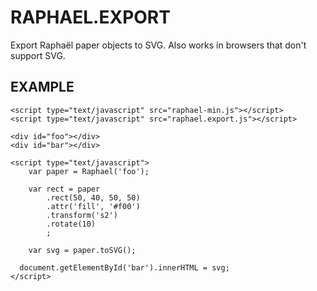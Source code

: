 RAPHAEL.EXPORT
=============

Export Raphaël paper objects to SVG. Also works in browsers that don't support SVG.


EXAMPLE
-------

    <script type="text/javascript" src="raphael-min.js"></script>
    <script type="text/javascript" src="raphael.export.js"></script>
    
    <div id="foo"></div>
    <div id="bar"></div>
    
    <script type="text/javascript">
        var paper = Raphael('foo');
        
        var rect = paper
            .rect(50, 40, 50, 50)
            .attr('fill', '#f00')
            .transform('s2')
            .rotate(10)
            ;
        
        var svg = paper.toSVG();
        
  	  document.getElementById('bar').innerHTML = svg;
    </script>
